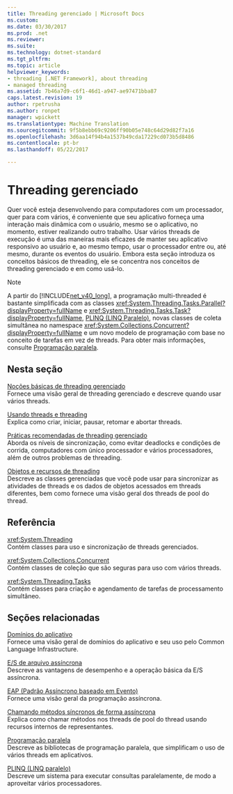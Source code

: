 ```yaml
---
title: Threading gerenciado | Microsoft Docs
ms.custom: 
ms.date: 03/30/2017
ms.prod: .net
ms.reviewer: 
ms.suite: 
ms.technology: dotnet-standard
ms.tgt_pltfrm: 
ms.topic: article
helpviewer_keywords:
- threading [.NET Framework], about threading
- managed threading
ms.assetid: 7b46a7d9-c6f1-46d1-a947-ae97471bba87
caps.latest.revision: 19
author: rpetrusha
ms.author: ronpet
manager: wpickett
ms.translationtype: Machine Translation
ms.sourcegitcommit: 9f5b8ebb69c9206ff90b05e748c64d29d82f7a16
ms.openlocfilehash: 3d6aa14f94b4a1537b49cda17229cd073b5d8486
ms.contentlocale: pt-br
ms.lasthandoff: 05/22/2017

---
```

# <a name="managed-threading"></a>Threading gerenciado
Quer você esteja desenvolvendo para computadores com um processador, quer para com vários, é conveniente que seu aplicativo forneça uma interação mais dinâmica com o usuário, mesmo se o aplicativo, no momento, estiver realizando outro trabalho. Usar vários threads de execução é uma das maneiras mais eficazes de manter seu aplicativo responsivo ao usuário e, ao mesmo tempo, usar o processador entre ou, até mesmo, durante os eventos do usuário. Embora esta seção introduza os conceitos básicos de threading, ele se concentra nos conceitos de threading gerenciado e em como usá-lo.  
  
> [!NOTE]
>  A partir do [!INCLUDE[net_v40_long](../../../includes/net-v40-long-md.md)], a programação multi-threaded é bastante simplificada com as classes <xref:System.Threading.Tasks.Parallel?displayProperty=fullName> e <xref:System.Threading.Tasks.Task?displayProperty=fullName>, [PLINQ (LINQ Paralelo)](../../../docs/standard/parallel-programming/parallel-linq-plinq.md), novas classes de coleta simultânea no namespace <xref:System.Collections.Concurrent?displayProperty=fullName> e um novo modelo de programação com base no conceito de tarefas em vez de threads. Para obter mais informações, consulte [Programação paralela](../../../docs/standard/parallel-programming/index.md).  
  
## <a name="in-this-section"></a>Nesta seção  
 [Noções básicas de threading gerenciado](../../../docs/standard/threading/managed-threading-basics.md)  
 Fornece uma visão geral de threading gerenciado e descreve quando usar vários threads.  
  
 [Usando threads e threading](../../../docs/standard/threading/using-threads-and-threading.md)  
 Explica como criar, iniciar, pausar, retomar e abortar threads.  
  
 [Práticas recomendadas de threading gerenciado](../../../docs/standard/threading/managed-threading-best-practices.md)  
 Aborda os níveis de sincronização, como evitar deadlocks e condições de corrida, computadores com único processador e vários processadores, além de outros problemas de threading.  
  
 [Objetos e recursos de threading](../../../docs/standard/threading/threading-objects-and-features.md)  
 Descreve as classes gerenciadas que você pode usar para sincronizar as atividades de threads e os dados de objetos acessados em threads diferentes, bem como fornece uma visão geral dos threads de pool do thread.  
  
## <a name="reference"></a>Referência  
 <xref:System.Threading>  
 Contém classes para uso e sincronização de threads gerenciados.  
  
 <xref:System.Collections.Concurrent>  
 Contém classes de coleção que são seguras para uso com vários threads.  
  
 <xref:System.Threading.Tasks>  
 Contém classes para criação e agendamento de tarefas de processamento simultâneo.  
  
## <a name="related-sections"></a>Seções relacionadas  
 [Domínios do aplicativo](../../../docs/framework/app-domains/application-domains.md)  
 Fornece uma visão geral de domínios do aplicativo e seu uso pelo Common Language Infrastructure.  
  
 [E/S de arquivo assíncrona](../../../docs/standard/io/asynchronous-file-i-o.md)  
 Descreve as vantagens de desempenho e a operação básica da E/S assíncrona.  
  
 [EAP (Padrão Assíncrono baseado em Evento)](../../../docs/standard/asynchronous-programming-patterns/event-based-asynchronous-pattern-eap.md)  
 Fornece uma visão geral da programação assíncrona.  
  
 [Chamando métodos síncronos de forma assíncrona](../../../docs/standard/asynchronous-programming-patterns/calling-synchronous-methods-asynchronously.md)  
 Explica como chamar métodos nos threads de pool do thread usando recursos internos de representantes.  
  
 [Programação paralela](../../../docs/standard/parallel-programming/index.md)  
 Descreve as bibliotecas de programação paralela, que simplificam o uso de vários threads em aplicativos.  
  
 [PLINQ (LINQ paralelo)](../../../docs/standard/parallel-programming/parallel-linq-plinq.md)  
 Descreve um sistema para executar consultas paralelamente, de modo a aproveitar vários processadores.
